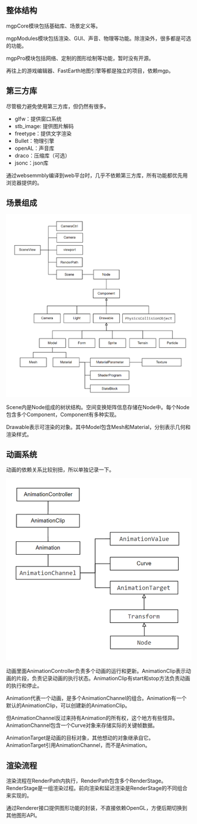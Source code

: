## 整体结构

mgpCore模块包括基础库、场景定义等。

mgpModules模块包括渲染、GUI、声音、物理等功能。除渲染外，很多都是可选的功能。

mgpPro模块包括网络、定制的图形绘制等功能，暂时没有开源。

再往上的游戏编辑器、FastEarth地图引擎等都是独立的项目，依赖mgp。

## 第三方库
尽管极力避免使用第三方库，但仍然有很多。

- glfw：提供窗口系统
- stb_image: 提供图片解码
- freetype：提供文字渲染
- Bullet：物理引擎
- openAL：声音库
- draco：压缩库（可选）
- jsonc：json库

通过websemmbly编译到web平台时，几乎不依赖第三方库，所有功能都优先用浏览器提供的。

## 场景组成

![image](scene.png)

Scene内是Node组成的树状结构。空间变换矩阵信息存储在Node中。每个Node包含多个Component，Component有多种实现。

Drawable表示可渲染的对象。其中Model包含Mesh和Material，分别表示几何和渲染样式。

## 动画系统

动画的依赖关系比较别扭，所以单独记录一下。

![image](animation.png)

动画里面AnimationController负责多个动画的运行和更新。AnimationClip表示动画的片段，负责记录动画的执行状态。AnimationClip有start和stop方法负责动画的执行和停止。

Animation代表一个动画，是多个AnimationChannel的组合。Animation有一个默认的AnimationClip，可以创建新的AnimationClip。

但AnimationChannel反过来持有Animation的所有权，这个地方有些怪异。AnimationChannel包含一个Curve对象来存储实际的关键帧数据。

AnimationTarget是动画的目标对象，其他想动的对象继承自它。AnimationTarget引用AnimationChannel，而不是Animation。

## 渲染流程

渲染流程在RenderPath内执行，RenderPath包含多个RenderStage。RenderStage是一组渲染过程。前向渲染和延迟渲染是RenderStage的不同组合来实现的。

通过Renderer接口提供图形功能的封装，不直接依赖OpenGL，方便后期切换到其他图形API。

